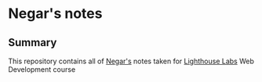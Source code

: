 # Negar's notes

## Summary

This repository contains all of [Negar's](https://github.com/negamiri) notes taken for [Lighthouse Labs](https://www.lighthouselabs.ca/) Web Development course
